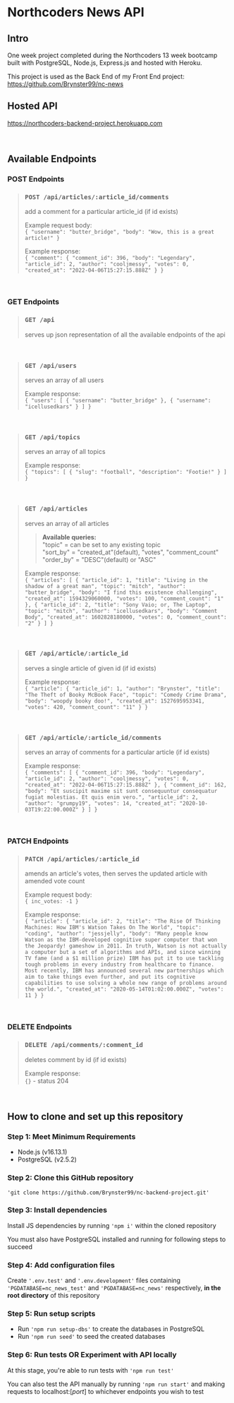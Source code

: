 # <b>Northcoders News API</b>

## <b>Intro</b>

One week project completed during the Northcoders 13 week bootcamp built with PostgreSQL, Node.js, Express.js and hosted with Heroku.

This project is used as the Back End of my Front End project: https://github.com/Brynster99/nc-news

## <b>Hosted API</b>

https://northcoders-backend-project.herokuapp.com

<br>

## <b>Available Endpoints</b>

### <b>POST Endpoints</b>

> ### `POST /api/articles/:article_id/comments`
>
> add a comment for a particular article_id (if id exists)
>
> Example request body:  
> `{ "username": "butter_bridge", "body": "Wow, this is a great article!" }`
>
> Example response:  
> `{ "comment": { "comment_id": 396, "body": "Legendary", "article_id": 2, "author": "cooljmessy", "votes": 0, "created_at": "2022-04-06T15:27:15.888Z" } }`

<br>

### <b>GET Endpoints</b>

> ### `GET /api`
>
> serves up json representation of all the available endpoints of the api

<br>

> ### `GET /api/users`
>
> serves an array of all users
>
> Example response:  
> `{ "users": [ { "username": "butter_bridge" }, { "username": "icellusedkars" } ] }`

<br>

> ### `GET /api/topics`
>
> serves an array of all topics
>
> Example response:  
> `{ "topics": [ { "slug": "football", "description": "Footie!" } ] }`

<br>

> ### `GET /api/articles`
>
> serves an array of all articles
>
> > **Available queries:**  
> > "topic" = can be set to any existing topic  
> > "sort_by" = "created_at"(default), "votes", "comment_count"  
> > "order_by" = "DESC"(default) or "ASC"
>
> Example response:  
> `{ "articles": [ { "article_id": 1, "title": "Living in the shadow of a great man", "topic": "mitch", "author": "butter_bridge", "body": "I find this existence challenging", "created_at": 1594329060000, "votes": 100, "comment_count": "1" }, { "article_id": 2, "title": "Sony Vaio; or, The Laptop", "topic": "mitch", "author": "icellusedkars", "body": "Comment Body", "created_at": 1602828180000, "votes": 0, "comment_count": "2" } ] }`

<br>

> ### `GET /api/article/:article_id`
>
> serves a single article of given id (if id exists)
>
> Example response:  
> `{ "article": { "article_id": 1, "author": "Brynster", "title": "The Theft of Booky McBook Face", "topic": "Comedy Crime Drama", "body": "woopdy booky doo!", "created_at": 1527695953341, "votes": 420, "comment_count": "11" } }`

<br>

> ### `GET /api/article/:article_id/comments`
>
> serves an array of comments for a particular article (if id exists)
>
> Example response:  
> `{ "comments": [ { "comment_id": 396, "body": "Legendary", "article_id": 2, "author": "cooljmessy", "votes": 0, "created_at": "2022-04-06T15:27:15.888Z" }, { "comment_id": 162, "body": "Et suscipit maxime sit sunt consequuntur consequatur fugiat molestias. Et quis enim vero.", "article_id": 2, "author": "grumpy19", "votes": 14, "created_at": "2020-10-03T19:22:00.000Z" } ] }`

<br>

### <b>PATCH Endpoints</b>

> ### `PATCH /api/articles/:article_id`
>
> amends an article's votes, then serves the updated article with amended vote count
>
> Example request body:  
> `{ inc_votes: -1 }`
>
> Example response:  
> `{ "article": { "article_id": 2, "title": "The Rise Of Thinking Machines: How IBM's Watson Takes On The World", "topic": "coding", "author": "jessjelly", "body": "Many people know Watson as the IBM-developed cognitive super computer that won the Jeopardy! gameshow in 2011. In truth, Watson is not actually a computer but a set of algorithms and APIs, and since winning TV fame (and a $1 million prize) IBM has put it to use tackling tough problems in every industry from healthcare to finance. Most recently, IBM has announced several new partnerships which aim to take things even further, and put its cognitive capabilities to use solving a whole new range of problems around the world.", "created_at": "2020-05-14T01:02:00.000Z", "votes": 11 } }`

<br>

### <b>DELETE Endpoints</b>

> ### `DELETE /api/comments/:comment_id`
>
> deletes comment by id (if id exists)
>
> Example response:  
> `{}` - status 204

<br>

## <b>How to clone and set up this repository</b>

### <b>Step 1:</b> Meet Minimum Requirements

- Node.js (v16.13.1)
- PostgreSQL (v2.5.2)

### <b>Step 2:</b> Clone this GitHub repository

`'git clone https://github.com/Brynster99/nc-backend-project.git'`

### <b>Step 3:</b> Install dependencies

Install JS dependencies by running `'npm i'` within the cloned repository

You must also have PostgreSQL installed and running for following steps to succeed

### <b>Step 4:</b> Add configuration files

Create `'.env.test'` and `'.env.development'` files containing `'PGDATABASE=nc_news_test'` and `'PGDATABASE=nc_news'` respectively, <b>in the root directory</b> of this repository

### <b>Step 5:</b> Run setup scripts

- Run `'npm run setup-dbs'` to create the databases in PostgreSQL
- Run `'npm run seed'` to seed the created databases

### <b>Step 6:</b> Run tests OR Experiment with API locally

At this stage, you're able to run tests with `'npm run test'`

You can also test the API manually by running `'npm run start'` and making requests to localhost:[_port_] to whichever endpoints you wish to test
